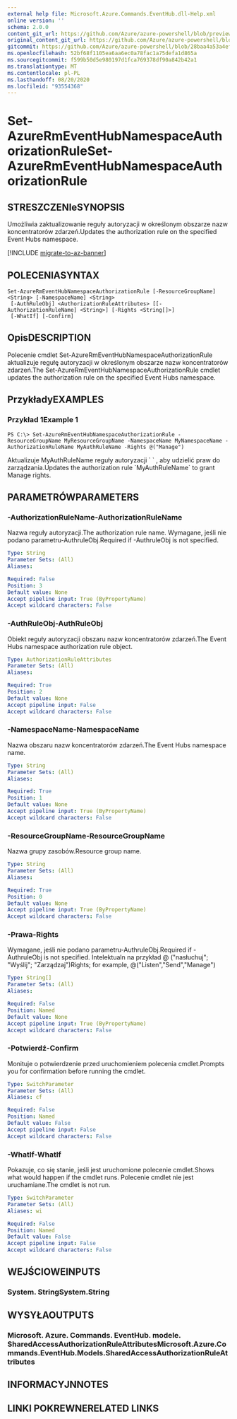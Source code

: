 ```yaml
---
external help file: Microsoft.Azure.Commands.EventHub.dll-Help.xml
online version: ''
schema: 2.0.0
content_git_url: https://github.com/Azure/azure-powershell/blob/preview/src/ResourceManager/EventHub/Commands.EventHub/help/Set-AzureRmEventHubNamespaceAuthorizationRule.md
original_content_git_url: https://github.com/Azure/azure-powershell/blob/preview/src/ResourceManager/EventHub/Commands.EventHub/help/Set-AzureRmEventHubNamespaceAuthorizationRule.md
gitcommit: https://github.com/Azure/azure-powershell/blob/28baa4a53a4efceb1197c032a8db08e199f0858d
ms.openlocfilehash: 52bf68f1105ea6aa6ec0a78fac1a75defa1d865a
ms.sourcegitcommit: f599b50d5e980197d1fca769378df90a842b42a1
ms.translationtype: MT
ms.contentlocale: pl-PL
ms.lasthandoff: 08/20/2020
ms.locfileid: "93554368"
---
```

# <span data-ttu-id="23731-101">Set-AzureRmEventHubNamespaceAuthorizationRule</span><span class="sxs-lookup"><span data-stu-id="23731-101">Set-AzureRmEventHubNamespaceAuthorizationRule</span></span>

## <span data-ttu-id="23731-102">STRESZCZENIe</span><span class="sxs-lookup"><span data-stu-id="23731-102">SYNOPSIS</span></span>
<span data-ttu-id="23731-103">Umożliwia zaktualizowanie reguły autoryzacji w określonym obszarze nazw koncentratorów zdarzeń.</span><span class="sxs-lookup"><span data-stu-id="23731-103">Updates the authorization rule on the specified Event Hubs namespace.</span></span>

[!INCLUDE [migrate-to-az-banner](../../includes/migrate-to-az-banner.md)]

## <span data-ttu-id="23731-104">POLECENIA</span><span class="sxs-lookup"><span data-stu-id="23731-104">SYNTAX</span></span>

```
Set-AzureRmEventHubNamespaceAuthorizationRule [-ResourceGroupName] <String> [-NamespaceName] <String>
 [-AuthRuleObj] <AuthorizationRuleAttributes> [[-AuthorizationRuleName] <String>] [-Rights <String[]>]
 [-WhatIf] [-Confirm]
```

## <span data-ttu-id="23731-105">Opis</span><span class="sxs-lookup"><span data-stu-id="23731-105">DESCRIPTION</span></span>
<span data-ttu-id="23731-106">Polecenie cmdlet Set-AzureRmEventHubNamespaceAuthorizationRule aktualizuje regułę autoryzacji w określonym obszarze nazw koncentratorów zdarzeń.</span><span class="sxs-lookup"><span data-stu-id="23731-106">The Set-AzureRmEventHubNamespaceAuthorizationRule cmdlet updates the authorization rule on the specified Event Hubs namespace.</span></span>

## <span data-ttu-id="23731-107">Przykłady</span><span class="sxs-lookup"><span data-stu-id="23731-107">EXAMPLES</span></span>

### <span data-ttu-id="23731-108">Przykład 1</span><span class="sxs-lookup"><span data-stu-id="23731-108">Example 1</span></span>
```
PS C:\> Set-AzureRmEventHubNamespaceAuthorizationRule -ResourceGroupName MyResourceGroupName -NamespaceName MyNamespaceName -AuthorizationRuleName MyAuthRuleName -Rights @("Manage")
```

<span data-ttu-id="23731-109">Aktualizuje MyAuthRuleName reguły autoryzacji \` \` , aby udzielić praw do zarządzania.</span><span class="sxs-lookup"><span data-stu-id="23731-109">Updates the authorization rule \`MyAuthRuleName\` to grant Manage rights.</span></span>

## <span data-ttu-id="23731-110">PARAMETRÓW</span><span class="sxs-lookup"><span data-stu-id="23731-110">PARAMETERS</span></span>

### <span data-ttu-id="23731-111">-AuthorizationRuleName</span><span class="sxs-lookup"><span data-stu-id="23731-111">-AuthorizationRuleName</span></span>
<span data-ttu-id="23731-112">Nazwa reguły autoryzacji.</span><span class="sxs-lookup"><span data-stu-id="23731-112">The authorization rule name.</span></span>
<span data-ttu-id="23731-113">Wymagane, jeśli nie podano parametru-AuthruleObj.</span><span class="sxs-lookup"><span data-stu-id="23731-113">Required if -AuthruleObj is not specified.</span></span>

```yaml
Type: String
Parameter Sets: (All)
Aliases: 

Required: False
Position: 3
Default value: None
Accept pipeline input: True (ByPropertyName)
Accept wildcard characters: False
```

### <span data-ttu-id="23731-114">-AuthRuleObj</span><span class="sxs-lookup"><span data-stu-id="23731-114">-AuthRuleObj</span></span>
<span data-ttu-id="23731-115">Obiekt reguły autoryzacji obszaru nazw koncentratorów zdarzeń.</span><span class="sxs-lookup"><span data-stu-id="23731-115">The Event Hubs namespace authorization rule object.</span></span>

```yaml
Type: AuthorizationRuleAttributes
Parameter Sets: (All)
Aliases: 

Required: True
Position: 2
Default value: None
Accept pipeline input: False
Accept wildcard characters: False
```

### <span data-ttu-id="23731-116">-NamespaceName</span><span class="sxs-lookup"><span data-stu-id="23731-116">-NamespaceName</span></span>
<span data-ttu-id="23731-117">Nazwa obszaru nazw koncentratorów zdarzeń.</span><span class="sxs-lookup"><span data-stu-id="23731-117">The Event Hubs namespace name.</span></span>

```yaml
Type: String
Parameter Sets: (All)
Aliases: 

Required: True
Position: 1
Default value: None
Accept pipeline input: True (ByPropertyName)
Accept wildcard characters: False
```

### <span data-ttu-id="23731-118">-ResourceGroupName</span><span class="sxs-lookup"><span data-stu-id="23731-118">-ResourceGroupName</span></span>
<span data-ttu-id="23731-119">Nazwa grupy zasobów.</span><span class="sxs-lookup"><span data-stu-id="23731-119">Resource group name.</span></span>

```yaml
Type: String
Parameter Sets: (All)
Aliases: 

Required: True
Position: 0
Default value: None
Accept pipeline input: True (ByPropertyName)
Accept wildcard characters: False
```

### <span data-ttu-id="23731-120">-Prawa</span><span class="sxs-lookup"><span data-stu-id="23731-120">-Rights</span></span>
<span data-ttu-id="23731-121">Wymagane, jeśli nie podano parametru-AuthruleObj.</span><span class="sxs-lookup"><span data-stu-id="23731-121">Required if -AuthruleObj is not specified.</span></span>
<span data-ttu-id="23731-122">Intelektualn na przykład @ ("nasłuchuj"; "Wyślij"; "Zarządzaj")</span><span class="sxs-lookup"><span data-stu-id="23731-122">Rights; for example,  @("Listen","Send","Manage")</span></span>

```yaml
Type: String[]
Parameter Sets: (All)
Aliases: 

Required: False
Position: Named
Default value: None
Accept pipeline input: True (ByPropertyName)
Accept wildcard characters: False
```

### <span data-ttu-id="23731-123">-Potwierdź</span><span class="sxs-lookup"><span data-stu-id="23731-123">-Confirm</span></span>
<span data-ttu-id="23731-124">Monituje o potwierdzenie przed uruchomieniem polecenia cmdlet.</span><span class="sxs-lookup"><span data-stu-id="23731-124">Prompts you for confirmation before running the cmdlet.</span></span>

```yaml
Type: SwitchParameter
Parameter Sets: (All)
Aliases: cf

Required: False
Position: Named
Default value: False
Accept pipeline input: False
Accept wildcard characters: False
```

### <span data-ttu-id="23731-125">-WhatIf</span><span class="sxs-lookup"><span data-stu-id="23731-125">-WhatIf</span></span>
<span data-ttu-id="23731-126">Pokazuje, co się stanie, jeśli jest uruchomione polecenie cmdlet.</span><span class="sxs-lookup"><span data-stu-id="23731-126">Shows what would happen if the cmdlet runs.</span></span>
<span data-ttu-id="23731-127">Polecenie cmdlet nie jest uruchamiane.</span><span class="sxs-lookup"><span data-stu-id="23731-127">The cmdlet is not run.</span></span>

```yaml
Type: SwitchParameter
Parameter Sets: (All)
Aliases: wi

Required: False
Position: Named
Default value: False
Accept pipeline input: False
Accept wildcard characters: False
```

## <span data-ttu-id="23731-128">WEJŚCIOWE</span><span class="sxs-lookup"><span data-stu-id="23731-128">INPUTS</span></span>

### <span data-ttu-id="23731-129">System. String</span><span class="sxs-lookup"><span data-stu-id="23731-129">System.String</span></span>

## <span data-ttu-id="23731-130">WYSYŁA</span><span class="sxs-lookup"><span data-stu-id="23731-130">OUTPUTS</span></span>

### <span data-ttu-id="23731-131">Microsoft. Azure. Commands. EventHub. modele. SharedAccessAuthorizationRuleAttributes</span><span class="sxs-lookup"><span data-stu-id="23731-131">Microsoft.Azure.Commands.EventHub.Models.SharedAccessAuthorizationRuleAttributes</span></span>

## <span data-ttu-id="23731-132">INFORMACYJN</span><span class="sxs-lookup"><span data-stu-id="23731-132">NOTES</span></span>

## <span data-ttu-id="23731-133">LINKI POKREWNE</span><span class="sxs-lookup"><span data-stu-id="23731-133">RELATED LINKS</span></span>

